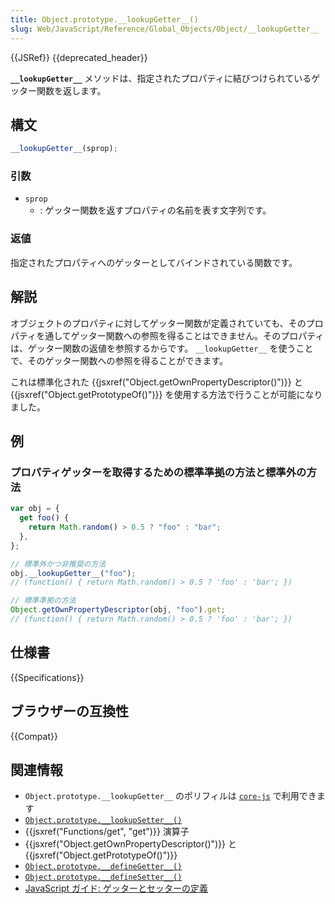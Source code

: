 ```yaml
---
title: Object.prototype.__lookupGetter__()
slug: Web/JavaScript/Reference/Global_Objects/Object/__lookupGetter__
---
```


{{JSRef}} {{deprecated_header}}

**`__lookupGetter__`** メソッドは、指定されたプロパティに結びつけられているゲッター関数を返します。

## 構文

```js
__lookupGetter__(sprop);
```

### 引数

- `sprop`
  - : ゲッター関数を返すプロパティの名前を表す文字列です。

### 返値

指定されたプロパティへのゲッターとしてバインドされている関数です。

## 解説

オブジェクトのプロパティに対してゲッター関数が定義されていても、そのプロパティを通してゲッター関数への参照を得ることはできません。そのプロパティは、ゲッター関数の返値を参照するからです。 `__lookupGetter__` を使うことで、そのゲッター関数への参照を得ることができます。

これは標準化された {{jsxref("Object.getOwnPropertyDescriptor()")}} と {{jsxref("Object.getPrototypeOf()")}} を使用する方法で行うことが可能になりました。

## 例

### プロパティゲッターを取得するための標準準拠の方法と標準外の方法

```js
var obj = {
  get foo() {
    return Math.random() > 0.5 ? "foo" : "bar";
  },
};

// 標準外かつ非推奨の方法
obj.__lookupGetter__("foo");
// (function() { return Math.random() > 0.5 ? 'foo' : 'bar'; })

// 標準準拠の方法
Object.getOwnPropertyDescriptor(obj, "foo").get;
// (function() { return Math.random() > 0.5 ? 'foo' : 'bar'; })
```

## 仕様書

{{Specifications}}

## ブラウザーの互換性

{{Compat}}

## 関連情報

- `Object.prototype.__lookupGetter__` のポリフィルは [`core-js`](https://github.com/zloirock/core-js#ecmascript-object) で利用できます
- [`Object.prototype.__lookupSetter__()`](/ja/docs/Web/JavaScript/Reference/Global_Objects/Object/__lookupSetter__)
- {{jsxref("Functions/get", "get")}} 演算子
- {{jsxref("Object.getOwnPropertyDescriptor()")}} と
  {{jsxref("Object.getPrototypeOf()")}}
- [`Object.prototype.__defineGetter__()`](/ja/docs/Web/JavaScript/Reference/Global_Objects/Object/__defineGetter__)
- [`Object.prototype.__defineSetter__()`](/ja/docs/Web/JavaScript/Reference/Global_Objects/Object/__defineSetter__)
- [JavaScript ガイド: ゲッターとセッターの定義](/ja/docs/Web/JavaScript/Guide/Working_with_objects#ゲッターとセッターの定義)

